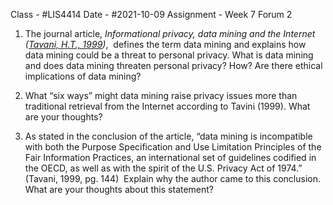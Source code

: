 Class - #LIS4414
Date - #2021-10-09 
Assignment - Week 7 Forum 2

1. The journal article, _Informational privacy, data mining and the Internet ([Tavani, H.T., 1999](https://link-springer-com.ezproxy.lib.usf.edu/content/pdf/10.1023%2FA%3A1010063528863.pdf))_,  defines the term data mining and explains how data mining could be a threat to personal privacy. What is data mining and does data mining threaten personal privacy? How? Are there ethical implications of data mining?

2. What “six ways” might data mining raise privacy issues more than traditional retrieval from the Internet according to Tavini (1999). What are your thoughts?  

3. As stated in the conclusion of the article, “data mining is incompatible with both the Purpose Specification and Use Limitation Principles of the Fair Information Practices, an international set of guidelines codified in the OECD, as well as with the spirit of the U.S. Privacy Act of 1974.” (Tavani, 1999, pg. 144)  Explain why the author came to this conclusion. What are your thoughts about this statement?



